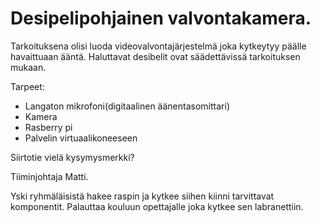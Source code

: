 # Desipelipohjainen valvontakamera.

Tarkoituksena olisi luoda videovalvontajärjestelmä joka kytkeytyy päälle havaittuaan ääntä. Haluttavat desibelit ovat säädettävissä tarkoituksen mukaan.

Tarpeet:
* Langaton mikrofoni(digitaalinen äänentasomittari)
* Kamera
* Rasberry pi
* Palvelin virtuaalikoneeseen

Siirtotie vielä kysymysmerkki?

Tiiminjohtaja Matti.

Yski ryhmäläisistä hakee raspin ja kytkee siihen kiinni tarvittavat komponentit. Palauttaa kouluun opettajalle joka kytkee sen labranettiin.